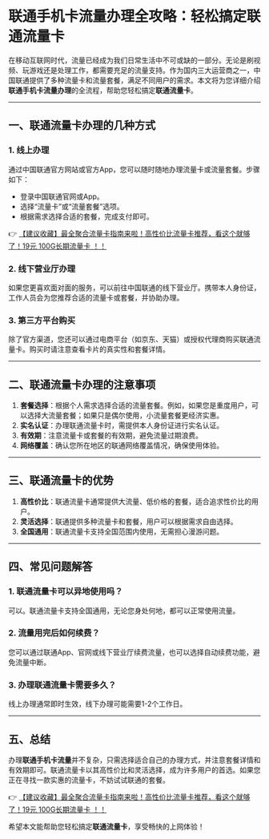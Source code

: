 # 联通手机卡流量办理全攻略：轻松搞定联通流量卡

在移动互联网时代，流量已经成为我们日常生活中不可或缺的一部分。无论是刷视频、玩游戏还是处理工作，都需要充足的流量支持。作为国内三大运营商之一，中国联通提供了多种流量卡和流量套餐，满足不同用户的需求。本文将为您详细介绍**联通手机卡流量办理**的全流程，帮助您轻松搞定**联通流量卡**。

---

## 一、联通流量卡办理的几种方式

### 1. 线上办理
通过中国联通官方网站或官方App，您可以随时随地办理流量卡或流量套餐。步骤如下：
- 登录中国联通官网或App。
- 选择“流量卡”或“流量套餐”选项。
- 根据需求选择合适的套餐，完成支付即可。

👉 [【建议收藏】最全聚合流量卡指南来啦！高性价比流量卡推荐，看这个就够了！19元 100G长期流量卡 ！！](https://bit.ly/Liuliangka)

### 2. 线下营业厅办理
如果您更喜欢面对面的服务，可以前往中国联通的线下营业厅。携带本人身份证，工作人员会为您推荐合适的流量卡或套餐，并协助办理。

### 3. 第三方平台购买
除了官方渠道，您还可以通过电商平台（如京东、天猫）或授权代理商购买联通流量卡。购买时请注意查看卡片的真实性和套餐详情。

---

## 二、联通流量卡办理的注意事项

1. **套餐选择**：根据个人需求选择合适的流量套餐。例如，如果您是重度用户，可以选择大流量套餐；如果只是偶尔使用，小流量套餐更经济实惠。
2. **实名认证**：办理联通流量卡时，需提供本人身份证进行实名认证。
3. **有效期**：注意流量卡或套餐的有效期，避免流量过期浪费。
4. **网络覆盖**：确认您所在地区的联通网络覆盖情况，确保使用体验。

---

## 三、联通流量卡的优势

1. **高性价比**：联通流量卡通常提供大流量、低价格的套餐，适合追求性价比的用户。
2. **灵活选择**：联通提供多种流量卡和套餐，用户可以根据需求自由选择。
3. **全国通用**：联通流量卡支持全国范围内使用，无需担心漫游问题。

---

## 四、常见问题解答

### 1. 联通流量卡可以异地使用吗？
可以。联通流量卡支持全国通用，无论您身处何地，都可以正常使用流量。

### 2. 流量用完后如何续费？
您可以通过联通App、官网或线下营业厅续费流量，也可以选择自动续费功能，避免流量中断。

### 3. 办理联通流量卡需要多久？
线上办理通常即时生效，线下办理可能需要1-2个工作日。

---

## 五、总结

办理**联通手机卡流量**并不复杂，只需选择适合自己的办理方式，并注意套餐详情和有效期即可。联通流量卡以其高性价比和灵活选择，成为许多用户的首选。如果您正在寻找一款实惠的流量卡，不妨试试联通的套餐。

👉 [【建议收藏】最全聚合流量卡指南来啦！高性价比流量卡推荐，看这个就够了！19元 100G长期流量卡 ！！](https://bit.ly/Liuliangka)

希望本文能帮助您轻松搞定**联通流量卡**，享受畅快的上网体验！